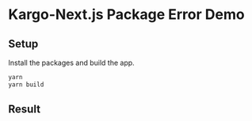 # Kargo-Next.js Package Error Demo
## Setup

Install the packages and build the app.

```bash
yarn
yarn build
```

## Result


